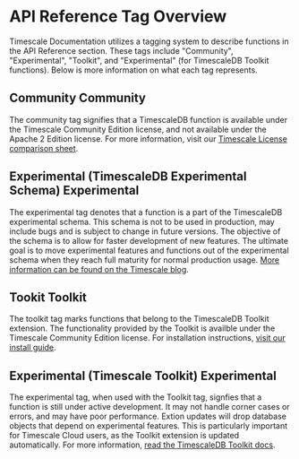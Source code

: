# API Reference Tag Overview

Timescale Documentation utilizes a tagging system to describe functions in the API Reference section. These tags include "Community", "Experimental", "Toolkit", and "Experimental" (for TimescaleDB Toolkit functions). Below is more information on what each tag represents.

## Community <tag type="community">Community</tag>

The community tag signifies that a TimescaleDB function is available under the Timescale Community Edition license, and not available under the Apache 2 Edition license. For more information, visit our [Timescale License comparison sheet][tsl-comparison].

## Experimental (TimescaleDB Experimental Schema) <tag type="experimental">Experimental</tag>

The experimental tag denotes that a function is a part of the TimescaleDB experimental schema. This schema is not to be used in production, may include bugs and is subject to change in future versions. The objective of the schema is to allow for faster development of new features. The ultimate goal is to move experimental features and functions out of the experimental schema when they reach full maturity for normal production usage. [More information can be found on the Timescale blog][experimental-blog].

## Tookit <tag type="toolkit">Toolkit</tag>

The toolkit tag marks functions that belong to the TimescaleDB Toolkit extension. The functionality provided by the Toolkit is availble under the Timescale Community Edition license. For installation instructions, [visit our install guide][toolkit-install].

## Experimental (Timescale Toolkit) <tag type="experimental-toolkit">Experimental</tag>

The experimental tag, when used with the Toolkit tag, signfies that a function is still under active development. It may not handle corner cases or errors, and may have poor performance. Extion updates will drop database objects that depend on experimental features. This is particularly important for Timescale Cloud users, as the Toolkit extension is updated automatically. For more information, [read the TimescaleDB Toolkit docs][toolkit-docs].

[tsl-comparison]: /timescaledb/:currentVersion/timescaledb-license-comparison/
[toolkit-install]: /timescaledb/:currentVersion/how-to-guides/install-timescaledb-toolkit/
[toolkit-docs]: https://github.com/timescale/timescaledb-toolkit/tree/main/docs#a-note-on-tags-
[experimental-blog]: https://blog.timescale.com/blog/move-fast-but-dont-break-things-introducing-the-experimental-schema-with-new-experimental-features-in-timescaledb-2-4/
